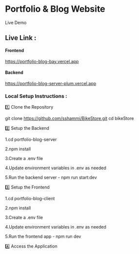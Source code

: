 # Portfolio & Blog Website

Live Demo

## Live Link :
#### Frontend
https://portfolio-blog-bay.vercel.app
#### Backend
https://portfolio-blog-server-plum.vercel.app

### Local Setup Instructions :

1️⃣ Clone the Repository

git clone https://github.com/sshammi/BikeStore.git
cd bikeStore

2️⃣ Setup the Backend

1.cd portfolio-blog-server

2.npm install

3.Create a .env file

4.Update environment variables in .env as needed

5.Run the backend server -
 npm run start:dev

3️⃣ Setup the Frontend

1.cd portfolio-blog-client

2.npm install

3.Create a .env file

4.Update environment variables in .env as needed

5.Run the frontend app -
npm run dev

4️⃣ Access the Application
